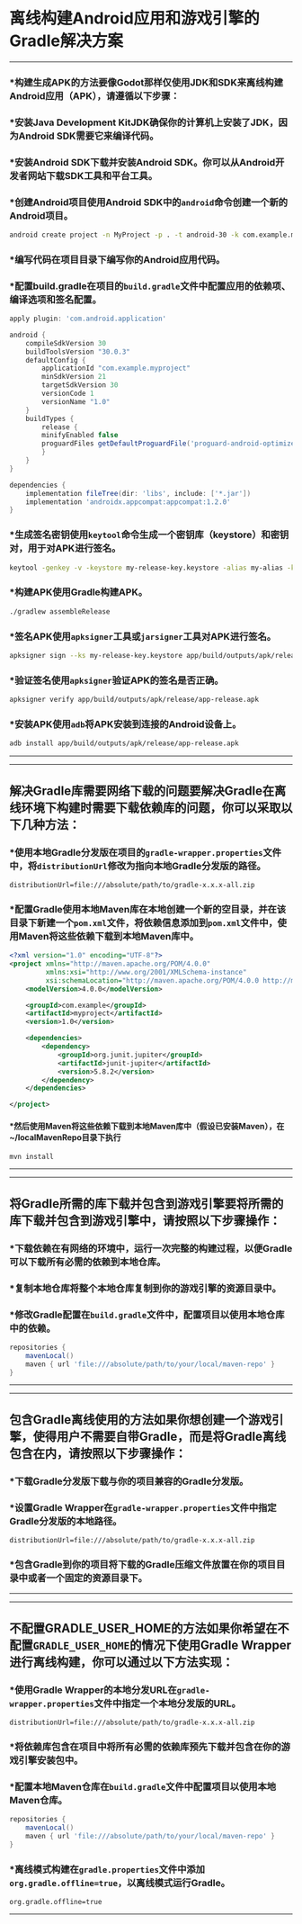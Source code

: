 
# 离线构建Android应用和游戏引擎的Gradle解决方案
---
### *构建生成APK的方法要像Godot那样仅使用JDK和SDK来离线构建Android应用（APK），请遵循以下步骤：
### *安装Java Development KitJDK确保你的计算机上安装了JDK，因为Android SDK需要它来编译代码。
### *安装Android SDK下载并安装Android SDK。你可以从Android开发者网站下载SDK工具和平台工具。
### *创建Android项目使用Android SDK中的`android`命令创建一个新的Android项目。
```sh
android create project -n MyProject -p . -t android-30 -k com.example.myproject -a MainActivity -m MainActivity
```
### *编写代码在项目目录下编写你的Android应用代码。
### *配置build.gradle在项目的`build.gradle`文件中配置应用的依赖项、编译选项和签名配置。
```groovy
apply plugin: 'com.android.application'

android {
    compileSdkVersion 30
    buildToolsVersion "30.0.3"
    defaultConfig {
        applicationId "com.example.myproject"
        minSdkVersion 21
        targetSdkVersion 30
        versionCode 1
        versionName "1.0"
    }
    buildTypes {
        release {
        minifyEnabled false
        proguardFiles getDefaultProguardFile('proguard-android-optimize.txt'), 'proguard-rules.pro'
        }
    }
}

dependencies {
    implementation fileTree(dir: 'libs', include: ['*.jar'])
    implementation 'androidx.appcompat:appcompat:1.2.0'
}
```
### *生成签名密钥使用`keytool`命令生成一个密钥库（keystore）和密钥对，用于对APK进行签名。
```sh
keytool -genkey -v -keystore my-release-key.keystore -alias my-alias -keyalg RSA -keysize 2048 -validity 10000
```
### *构建APK使用Gradle构建APK。
```sh
./gradlew assembleRelease
```
### *签名APK使用`apksigner`工具或`jarsigner`工具对APK进行签名。
```sh
apksigner sign --ks my-release-key.keystore app/build/outputs/apk/release/app-release.apk
```
### *验证签名使用`apksigner`验证APK的签名是否正确。
```sh
apksigner verify app/build/outputs/apk/release/app-release.apk
```
### *安装APK使用`adb`将APK安装到连接的Android设备上。
```sh
adb install app/build/outputs/apk/release/app-release.apk
```
---
---
## 解决Gradle库需要网络下载的问题要解决Gradle在离线环境下构建时需要下载依赖库的问题，你可以采取以下几种方法：
### *使用本地Gradle分发版在项目的`gradle-wrapper.properties`文件中，将`distributionUrl`修改为指向本地Gradle分发版的路径。
```
distributionUrl=file:///absolute/path/to/gradle-x.x.x-all.zip
```
### *配置Gradle使用本地Maven库在本地创建一个新的空目录，并在该目录下新建一个`pom.xml`文件，将依赖信息添加到`pom.xml`文件中，使用Maven将这些依赖下载到本地Maven库中。
```xml
<?xml version="1.0" encoding="UTF-8"?>
<project xmlns="http://maven.apache.org/POM/4.0.0"
         xmlns:xsi="http://www.org/2001/XMLSchema-instance"
         xsi:schemaLocation="http://maven.apache.org/POM/4.0.0 http://maven.apache.org/xsd/maven-4.0.0.xsd">
    <modelVersion>4.0.0</modelVersion>

    <groupId>com.example</groupId>
    <artifactId>myproject</artifactId>
    <version>1.0</version>

    <dependencies>
        <dependency>
            <groupId>org.junit.jupiter</groupId>
            <artifactId>junit-jupiter</artifactId>
            <version>5.8.2</version>
        </dependency>
    </dependencies>

</project>
```
#### *然后使用Maven将这些依赖下载到本地Maven库中（假设已安装Maven），在~/localMavenRepo目录下执行
```
mvn install
```
---
---
## 将Gradle所需的库下载并包含到游戏引擎要将所需的库下载并包含到游戏引擎中，请按照以下步骤操作：
### *下载依赖在有网络的环境中，运行一次完整的构建过程，以便Gradle可以下载所有必需的依赖到本地仓库。
### *复制本地仓库将整个本地仓库复制到你的游戏引擎的资源目录中。
### *修改Gradle配置在`build.gradle`文件中，配置项目以使用本地仓库中的依赖。
```groovy
repositories {
    mavenLocal()
    maven { url 'file:///absolute/path/to/your/local/maven-repo' }
}
```
---
---
## 包含Gradle离线使用的方法如果你想创建一个游戏引擎，使得用户不需要自带Gradle，而是将Gradle离线包含在内，请按照以下步骤操作：
### *下载Gradle分发版下载与你的项目兼容的Gradle分发版。
### *设置Gradle Wrapper在`gradle-wrapper.properties`文件中指定Gradle分发版的本地路径。
```
distributionUrl=file:///absolute/path/to/gradle-x.x.x-all.zip
```
### *包含Gradle到你的项目将下载的Gradle压缩文件放置在你的项目目录中或者一个固定的资源目录下。
---
---
## 不配置GRADLE_USER_HOME的方法如果你希望在不配置`GRADLE_USER_HOME`的情况下使用Gradle Wrapper进行离线构建，你可以通过以下方法实现：
### *使用Gradle Wrapper的本地分发URL在`gradle-wrapper.properties`文件中指定一个本地分发版的URL。
```
distributionUrl=file:///absolute/path/to/gradle-x.x.x-all.zip
```
### *将依赖库包含在项目中将所有必需的依赖库预先下载并包含在你的游戏引擎安装包中。
### *配置本地Maven仓库在`build.gradle`文件中配置项目以使用本地Maven仓库。
```groovy
repositories {
    mavenLocal()
    maven { url 'file:///absolute/path/to/your/local/maven-repo' }
}
```
### *离线模式构建在`gradle.properties`文件中添加`org.gradle.offline=true`，以离线模式运行Gradle。
```
org.gradle.offline=true
```
---
 
